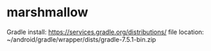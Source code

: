 # marshmallow

Gradle install: https://services.gradle.org/distributions/
    file location: ~/android/gradle/wrapper/dists/gradle-7.5.1-bin.zip